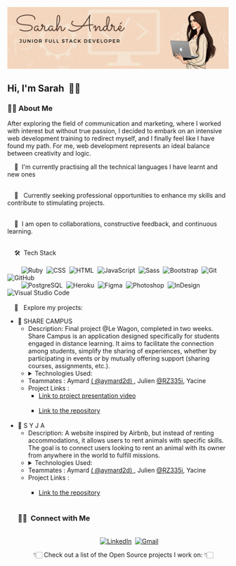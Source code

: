 

![banner](https://github.com/Sarahadre/sarahadre/blob/d0583727bcc7accf4606ae0bda69b90d533ddc0f/SARAH%20ANDRE%CC%81%20BANNER.svg)

## Hi, I'm Sarah &nbsp;👋🏻

<!-- Description -->

### 👩‍💻&nbsp;About Me

<p>
  After exploring the field of communication and marketing, where I worked with interest but without true passion, I decided to embark on an intensive web development training to   redirect myself, and I finally feel like I have found my path. For me, web development represents an ideal balance between creativity and logic.
</p>
&nbsp;&nbsp;&nbsp;&nbsp;🌱&nbsp; I'm currently practising all the technical languages I have learnt and new ones
<br>
<br>

&nbsp;&nbsp;&nbsp;&nbsp;💼 &nbsp; Currently seeking professional opportunities to enhance my skills and contribute to stimulating projects. 
<br>
<br>

&nbsp;&nbsp;&nbsp;&nbsp;👯&nbsp; I am open to collaborations, constructive feedback, and continuous learning.
<br>
<br>

&nbsp;&nbsp;&nbsp;&nbsp;🛠 &nbsp;Tech Stack 
<br>
<br>
  &nbsp;&nbsp;&nbsp;&nbsp;&nbsp;&nbsp;&nbsp;&nbsp;![Ruby](https://img.shields.io/badge/Ruby-CC342D?style=for-the-badge&logo=ruby&logoColor=white)&nbsp;
  ![CSS](https://img.shields.io/badge/CSS-1572B6?style=for-the-badge&logo=css3&logoColor=white)&nbsp;
  ![HTML](https://img.shields.io/badge/HTML-E34F26?style=for-the-badge&logo=html5&logoColor=white)&nbsp;
  ![JavaScript](https://img.shields.io/badge/JavaScript-F7DF1E?style=for-the-badge&logo=javascript&logoColor=black)&nbsp;
  ![Sass](https://img.shields.io/badge/Sass-CC6699?style=for-the-badge&logo=sass&logoColor=white)&nbsp;
  ![Bootstrap](https://img.shields.io/badge/Bootstrap-563D7C?style=for-the-badge&logo=bootstrap&logoColor=white)&nbsp;
  ![Git](https://img.shields.io/badge/Git-F05032?style=for-the-badge&logo=git&logoColor=white)&nbsp;
  ![GitHub](https://img.shields.io/badge/GitHub-181717?style=for-the-badge&logo=github&logoColor=white)&nbsp;
  <br>
  &nbsp;&nbsp;&nbsp;&nbsp;&nbsp;&nbsp;&nbsp;&nbsp;![PostgreSQL](https://img.shields.io/badge/PostgreSQL-336791?style=for-the-badge&logo=postgresql&logoColor=white)&nbsp;
  ![Heroku](https://img.shields.io/badge/Heroku-430098?style=for-the-badge&logo=heroku&logoColor=white)&nbsp;
  ![Figma](https://img.shields.io/badge/Figma-F24E1E?style=for-the-badge&logo=figma&logoColor=white)&nbsp;
  ![Photoshop](https://img.shields.io/badge/Photoshop-31A8FF?style=for-the-badge&logo=adobe-photoshop&logoColor=white)&nbsp;
  ![InDesign](https://img.shields.io/badge/InDesign-FF3366?style=for-the-badge&logo=adobe-indesign&logoColor=white)&nbsp;
  ![Visual Studio Code](https://img.shields.io/badge/Visual%20Studio%20Code-007ACC?style=for-the-badge&logo=visual-studio-code&logoColor=white)
  <br>
  <br>
  &nbsp;&nbsp;&nbsp;&nbsp;🚧 &nbsp; Explore my projects: 
  <br>
    <ul>
      <li>
        :busts_in_silhouette:&nbsp;SHARE CAMPUS
          <ul>
            <li>
               Description: Final project @Le Wagon, completed in two weeks. Share Campus is an application designed specifically for students engaged in distance learning. It                    aims to facilitate the connection among students, simplify the sharing of experiences, whether by participating in events or by mutually offering support (sharing                  courses, assignments, etc.).
            </li>
            <li> <details><summary>Technologies Used:</summary>     
               <ul>
                  <li>Ruby on Rails </li> <li>PostgreSQL</li> <li>Javascript</li> <li>Cloudinary</li> <li>Devise</li> <li>ActionCable</li> <li>Heroku</li> <li>Figma</li>            
              </ul>
            </details></li>
            <li>
              Teammates : Aymard  <a href= "https://github.com/aymard2d"> ( @aymard2d) </a> , Julien <a href="https://github.com/RZ335i"> @RZ335i</a>, Yacine
            </li>
            <li>
              Project Links :
              <ul> 
                <li>
                  <a href="https://www.youtube.com/watch?v=nUlu_WYCTY4&ab_channel=LeWagon"> Link to project presentation video </a>
                </li>  
                <li>
                  <a href="https://github.com/aymard2d/share-campus"> Link to the repository </a>
                </li> 
              </ul>
            </li>
          </ul> 
           </li>
        <br>
           <li>
           	:fox_face:&nbsp;S Y J A
          <ul>
            <li>
               Description: A website inspired by Airbnb, but instead of renting accommodations, it allows users to rent animals with specific skills. The goal is to connect users                 looking to rent an animal with its owner from anywhere in the world to fulfill missions.
            </li>
            <li> <details><summary>Technologies Used:</summary>     
               <ul>
                  <li>Ruby on Rails </li> <li>PostgreSQL</li> <li>Javascript</li> <li>Cloudinary</li> <li>Devise</li> <li>Mapbox</li> <li>Heroku</li> <li>Figma</li>            
              </ul>
            </details></li>
            <li>
              Teammates : Aymard  <a href= "https://github.com/aymard2d"> ( @aymard2d) </a> , Julien <a href="https://github.com/RZ335i"> @RZ335i</a>, Yacine
            </li>
            <li>
              Project Links :
              <ul>  
                <li>
                  <a href="https://github.com/aymard2d/_best_biche_eu"> Link to the repository </a>
                </li> 
              </ul>
            </li>
           </li>  
        </ul>
  
             
### 🤝🏻 &nbsp;Connect with Me

<p align="center">
<br>
&nbsp;&nbsp;&nbsp;&nbsp;&nbsp;&nbsp;&nbsp;&nbsp;<a href="https://www.linkedin.com/in/sarah-andré-00520b91"><img src="https://img.shields.io/badge/Sarah%20André-%230077B5.svg?&style=for-the-badge&logo=linkedin&logoColor=white" alt="LinkedIn" /></a>&nbsp;
<a href="mailto:sarahandrre@gmail.com?subject=Hola%20Sumanth"><img src="https://img.shields.io/badge/sarahandrre@gmail.com-%23D14836.svg?&style=for-the-badge&logo=gmail&logoColor=white" alt="Gmail"/></a>&nbsp;
</p>

<p align="center">
👇🏻 Check out a list of the Open Source projects I work on: 👇🏻
</p>

